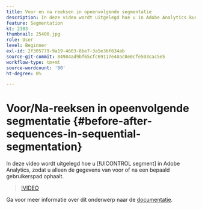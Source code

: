 ```yaml
---
title: Voor en na reeksen in opeenvolgende segmentatie
description: In deze video wordt uitgelegd hoe u in Adobe Analytics kunt segmenteren, zodat u alleen de gegevens van voor of na een bepaald gebruikerspad ophaalt.
feature: Segmentation
kt: 2303
thumbnail: 25400.jpg
role: User
level: Beginner
exl-id: 2f305779-9a19-4603-8be7-3a5e3bf634ab
source-git-commit: 84984ad9bf65cfc69117e40ac0e0cfe503cac5e5
workflow-type: tm+mt
source-wordcount: '80'
ht-degree: 0%

---
```


# Voor/Na-reeksen in opeenvolgende segmentatie {#before-after-sequences-in-sequential-segmentation}

In deze video wordt uitgelegd hoe u [!UICONTROL segment] in Adobe Analytics, zodat u alleen de gegevens van voor of na een bepaald gebruikerspad ophaalt.

>[!VIDEO](https://video.tv.adobe.com/v/25400/?quality=12&learn=on)

Ga voor meer informatie over dit onderwerp naar de [documentatie](https://experienceleague.adobe.com/docs/analytics/components/segmentation/segmentation-workflow/seg-sequential-build.html?lang=en).
